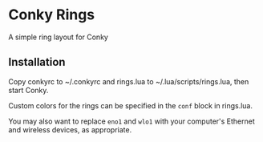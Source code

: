 Conky Rings
===========

A simple ring layout for Conky


Installation
------------

Copy conkyrc to ~/.conkyrc and rings.lua to ~/.lua/scripts/rings.lua, then
start Conky.

Custom colors for the rings can be specified in the `conf` block in rings.lua.

You may also want to replace `eno1` and `wlo1` with your computer's Ethernet
and wireless devices, as appropriate.
